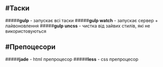 #Таски
----------
#####**gulp** - запускає всі таски
#####**gulp watch** - запускає сервер + лайвоновлення
#####**gulp uncss** - чистка від зайвих стилів, які не використовуються

#Препоцесори
-----------
#####**jade** - html препроцесор
#####**less** - css препроцесор
